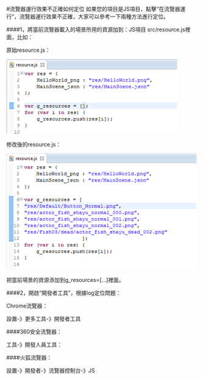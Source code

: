 #流覽器運行效果不正確如何定位
如果您的項目是JS項目，點擊“在流覽器運行”，流覽器運行效果不正確，大家可以參考一下兩種方法進行定位。

####1，將當前流覽器載入的場景所用的資源加到：JS項目 src/resource.js裡面，比如：

   原始resource.js：  

![image](res/image001.png)

  修改後的resource.js：

![image](res/image002.png)   

  把當前場景的資源添加到g_resources=[...]裡面。

####2，開啟“開發者工具”，根據log定位問題：

   Chrome流覽器：

   設置-》更多工具-》開發者工具

####360安全流覽器：
  
   工具-》開發人員工具： 

####火狐流覽器：

設置-》開發者-》流覽器控制台-》JS

